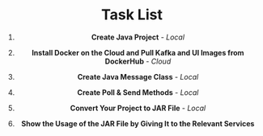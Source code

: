 <div align="center">

# Task List

1. **Create Java Project** - *Local*

2. **Install Docker on the Cloud and Pull Kafka and UI Images from DockerHub** - *Cloud*

3. **Create Java Message Class** - *Local*

4. **Create Poll & Send Methods** - *Local*

5. **Convert Your Project to JAR File** - *Local*

6. **Show the Usage of the JAR File by Giving It to the Relevant Services**

</div>
